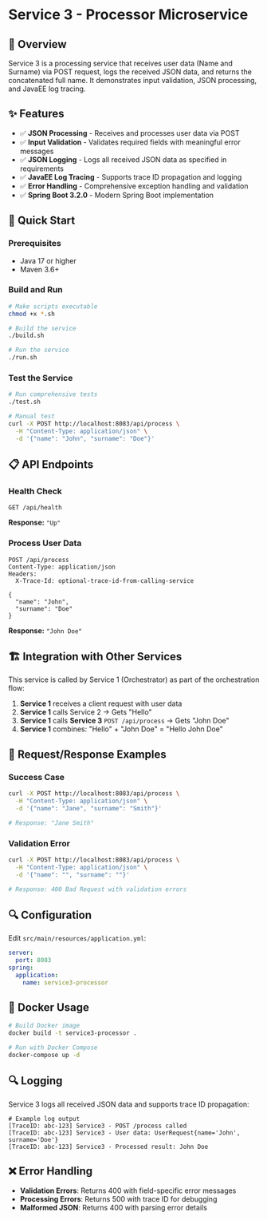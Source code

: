 # Service 3 - Processor Microservice

## 🎯 Overview
Service 3 is a processing service that receives user data (Name and Surname) via POST request, logs the received JSON data, and returns the concatenated full name. It demonstrates input validation, JSON processing, and JavaEE log tracing.

## ✨ Features
- ✅ **JSON Processing** - Receives and processes user data via POST
- ✅ **Input Validation** - Validates required fields with meaningful error messages
- ✅ **JSON Logging** - Logs all received JSON data as specified in requirements
- ✅ **JavaEE Log Tracing** - Supports trace ID propagation and logging
- ✅ **Error Handling** - Comprehensive exception handling and validation
- ✅ **Spring Boot 3.2.0** - Modern Spring Boot implementation

## 🚀 Quick Start

### Prerequisites
- Java 17 or higher
- Maven 3.6+

### Build and Run
```bash
# Make scripts executable
chmod +x *.sh

# Build the service
./build.sh

# Run the service
./run.sh
```

### Test the Service
```bash
# Run comprehensive tests
./test.sh

# Manual test
curl -X POST http://localhost:8083/api/process \
  -H "Content-Type: application/json" \
  -d '{"name": "John", "surname": "Doe"}'
```

## 📋 API Endpoints

### Health Check
```http
GET /api/health
```
**Response:** `"Up"`

### Process User Data
```http
POST /api/process
Content-Type: application/json
Headers:
  X-Trace-Id: optional-trace-id-from-calling-service

{
  "name": "John",
  "surname": "Doe"
}
```
**Response:** `"John Doe"`

## 🏗️ Integration with Other Services
This service is called by Service 1 (Orchestrator) as part of the orchestration flow:

1. **Service 1** receives a client request with user data
2. **Service 1** calls Service 2 → Gets "Hello"
3. **Service 1** calls **Service 3** `POST /api/process` → Gets "John Doe"
4. **Service 1** combines: "Hello" + "John Doe" = "Hello John Doe"

## 🧪 Request/Response Examples

### Success Case
```bash
curl -X POST http://localhost:8083/api/process \
  -H "Content-Type: application/json" \
  -d '{"name": "Jane", "surname": "Smith"}'

# Response: "Jane Smith"
```

### Validation Error
```bash
curl -X POST http://localhost:8083/api/process \
  -H "Content-Type: application/json" \
  -d '{"name": "", "surname": ""}'

# Response: 400 Bad Request with validation errors
```

## 🔍 Configuration
Edit `src/main/resources/application.yml`:
```yaml
server:
  port: 8083
spring:
  application:
    name: service3-processor
```

## 🐳 Docker Usage
```bash
# Build Docker image
docker build -t service3-processor .

# Run with Docker Compose
docker-compose up -d
```

## 🔍 Logging
Service 3 logs all received JSON data and supports trace ID propagation:
```
# Example log output
[TraceID: abc-123] Service3 - POST /process called
[TraceID: abc-123] Service3 - User data: UserRequest{name='John', surname='Doe'}
[TraceID: abc-123] Service3 - Processed result: John Doe
```

## ❌ Error Handling
- **Validation Errors**: Returns 400 with field-specific error messages
- **Processing Errors**: Returns 500 with trace ID for debugging
- **Malformed JSON**: Returns 400 with parsing error details
